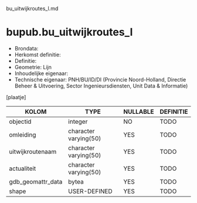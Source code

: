 bu_uitwijkroutes_l.md

# bupub.bu_uitwijkroutes_l


* Brondata: 
* Herkomst definitie: 
* Definitie: 
* Geometrie: Lijn
* Inhoudelijke eigenaar: 
* Technische eigenaar: PNH/BU/ID/DI (Provincie Noord-Holland, Directie Beheer & Uitvoering, Sector Ingenieursdiensten, Unit Data & Informatie)

[plaatje]


|KOLOM                            |TYPE                       |NULLABLE|DEFINITIE|
|------                           |----                       |-----   |-----    |
|objectid                         |integer                    |NO      |TODO|
|omleiding                        |character varying(50)      |YES     |TODO|
|uitwijkroutenaam                 |character varying(50)      |YES     |TODO|
|actualiteit                      |character varying(50)      |YES     |TODO|
|gdb_geomattr_data                |bytea                      |YES     |TODO|
|shape                            |USER-DEFINED               |YES     |TODO|
